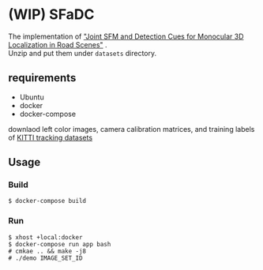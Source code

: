 # (WIP) SFaDC

The implementation of ["Joint SFM and Detection Cues for Monocular 3D Localization in Road Scenes"](https://www.cv-foundation.org/openaccess/content_cvpr_2015/html/Song_Joint_SFM_and_2015_CVPR_paper.html) .  
Unzip and put them under `datasets` directory.




## requirements 

- Ubuntu 
- docker
- docker-compose

downlaod left color images, camera calibration matrices, and training labels of [KITTI tracking datasets](http://www.cvlibs.net/datasets/kitti/eval_tracking.php)



## Usage

### Build 

```
$ docker-compose build
```

### Run

```
$ xhost +local:docker
$ docker-compose run app bash
# cmkae .. && make -j8
# ./demo IMAGE_SET_ID
```